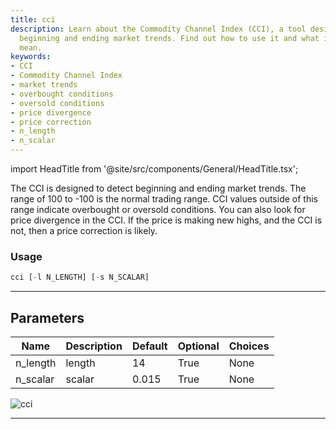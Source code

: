 ```yaml
---
title: cci
description: Learn about the Commodity Channel Index (CCI), a tool designed to detect
  beginning and ending market trends. Find out how to use it and what its parameters
  mean.
keywords:
- CCI
- Commodity Channel Index
- market trends
- overbought conditions
- oversold conditions
- price divergence
- price correction
- n_length
- n_scalar
---
```


import HeadTitle from '@site/src/components/General/HeadTitle.tsx';

<HeadTitle title="stocks/ta/cci - Reference | OpenBB Terminal Docs" />

The CCI is designed to detect beginning and ending market trends. The range of 100 to -100 is the normal trading range. CCI values outside of this range indicate overbought or oversold conditions. You can also look for price divergence in the CCI. If the price is making new highs, and the CCI is not, then a price correction is likely.

### Usage

```python
cci [-l N_LENGTH] [-s N_SCALAR]
```

---

## Parameters

| Name | Description | Default | Optional | Choices |
| ---- | ----------- | ------- | -------- | ------- |
| n_length | length | 14 | True | None |
| n_scalar | scalar | 0.015 | True | None |

![cci](https://user-images.githubusercontent.com/46355364/154310079-808803ca-26dd-4d45-8a02-17e51230bf2d.png)

---
